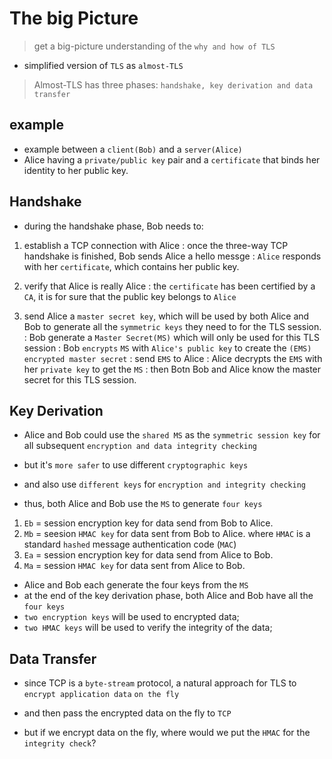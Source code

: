 # The big Picture

> get a big-picture understanding of the `why and how of TLS`

- simplified version of `TLS` as `almost-TLS`

> Almost-TLS has three phases: `handshake, key derivation and data transfer`

## example

- example between a `client(Bob)` and a `server(Alice)`
- Alice having a `private/public key` pair and a `certificate` that binds her identity to her public key.

## Handshake

- during the handshake phase, Bob needs to:
1. establish a TCP connection with Alice
   : once the three-way TCP handshake is finished, Bob sends Alice a hello messge
   : `Alice` responds with her `certificate`, which contains her public key.
   
2. verify that Alice is really Alice
   : the `certificate` has been certified by a `CA`, it is for sure that the public key belongs to `Alice`
   
3. send Alice a `master secret key`, which will be used by both Alice and Bob to generate all the `symmetric keys`
   they need to for the TLS session.
   : Bob generate a `Master Secret(MS)` which will only be used for this TLS session
   : Bob `encrypts` `MS` with `Alice's public key` to create the `(EMS) encrypted master secret`
   : send `EMS` to Alice
   : Alice decrypts the `EMS` with her `private key` to get the `MS`
   : then Botn Bob and Alice know the master secret for this TLS session.

## Key Derivation

- Alice and Bob could use the `shared MS` as the `symmetric session key` for all subsequent `encryption and data integrity checking`
- but it's `more safer` to use different `cryptographic keys`
- and also use `different keys` for `encryption and integrity checking`

- thus, both Alice and Bob use the `MS` to generate `four keys`

1. `Eb` = session encryption key for data send from Bob to Alice.
2. `Mb` = seesion `HMAC key` for data sent from Bob to Alice.
   where `HMAC` is a standard `hashed` message authentication code (`MAC`)
3. `Ea` = session encryption key for data send from Alice to Bob.
4. `Ma` = session `HMAC key` for data sent from Alice to Bob.

- Alice and Bob each generate the four keys from the `MS`
- at the end of the key derivation phase, both Alice and Bob have all the `four keys`
- `two encryption keys` will be used to encrypted data;
- `two HMAC keys` will be used to verify the integrity of the data;

## Data Transfer

- since TCP is a `byte-stream` protocol, a natural approach for TLS to `encrypt application data` `on the fly`
- and then pass the encrypted data on the fly to `TCP`

- but if we encrypt data on the fly, where would we put the `HMAC` for the `integrity check`?

